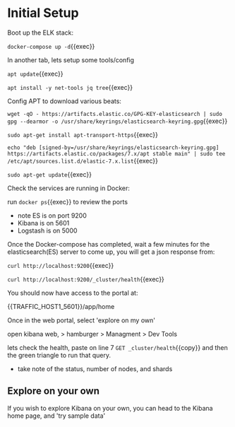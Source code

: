 
# Initial Setup

Boot up the ELK stack:

`docker-compose up -d`{{exec}}

In another tab, lets setup some tools/config

`apt update`{{exec}}

`apt install -y net-tools jq tree`{{exec}}

Config APT to download various beats:

`wget -qO - https://artifacts.elastic.co/GPG-KEY-elasticsearch | sudo gpg --dearmor -o /usr/share/keyrings/elasticsearch-keyring.gpg`{{exec}}

`sudo apt-get install apt-transport-https`{{exec}}

`echo "deb [signed-by=/usr/share/keyrings/elasticsearch-keyring.gpg] https://artifacts.elastic.co/packages/7.x/apt stable main" | sudo tee /etc/apt/sources.list.d/elastic-7.x.list`{{exec}}

`sudo apt-get update`{{exec}}

Check the services are running in Docker:

run `docker ps`{{exec}} to review the ports  
 - note ES is on port 9200
 - Kibana is on 5601
 - Logstash is on 5000



Once the Docker-compose has completed, wait a few minutes for the elasticsearch(ES) server to come up, you will get a json response from:

`curl http://localhost:9200`{{exec}}

`curl http://localhost:9200/_cluster/health`{{exec}}



You should now have access to the portal at:

{{TRAFFIC_HOST1_5601}}/app/home


Once in the web portal, select 'explore on my own'


open kibana web, > hamburger > Managment > Dev Tools

lets check the health, paste on line 7 `GET _cluster/health`{{copy}} and then the green triangle to run that query.

- take note of the status, number of nodes, and shards


## Explore on your own

If you wish to explore Kibana on your own, you can head to the Kibana home page, and 'try sample data'

